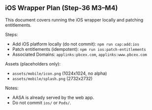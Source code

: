 ## iOS Wrapper Plan (Step-36 M3–M4)

This document covers running the iOS wrapper locally and patching entitlements.

Steps:

- Add iOS platform locally (do not commit): `npm run cap:add:ios`
- Patch entitlements (idempotent): `npm run ios:patch-entitlements`
- Associated Domains: `applinks:pbcex.com`, `applinks:www.pbcex.com`

Assets (placeholders only):

- `assets/mobile/icon.png` (1024x1024, no alpha)
- `assets/mobile/splash.png` (2732x2732)

Notes:

- AASA is already served by the web app.
- Do not commit `ios/` or `Pods/`.
